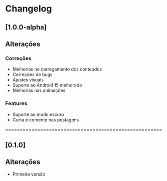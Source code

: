 Changelog
======================================================

## [1.0.0-alpha]

## Alterações

### Correções

- Melhorias no carregamento dos conteúdos
- Correções de bugs
- Ajustes visuais
- Suporte ao Android 15 melhorado
- Melhorias nas animações

### Features

- Suporte ao modo escuro
- Curta e comente nas postagens

======================================================

## [0.1.0]

## Alterações

- Primeira versão
